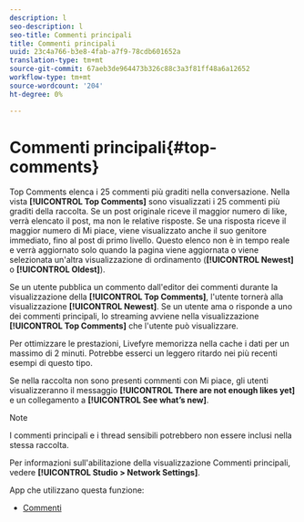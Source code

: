 ```yaml
---
description: l
seo-description: l
seo-title: Commenti principali
title: Commenti principali
uuid: 23c4a766-b3e8-4fab-a7f9-78cdb601652a
translation-type: tm+mt
source-git-commit: 67aeb3de964473b326c88c3a3f81ff48a6a12652
workflow-type: tm+mt
source-wordcount: '204'
ht-degree: 0%

---
```



# Commenti principali{#top-comments}

Top Comments elenca i 25 commenti più graditi nella conversazione. Nella vista **[!UICONTROL Top Comments]** sono visualizzati i 25 commenti più graditi della raccolta. Se un post originale riceve il maggior numero di like, verrà elencato il post, ma non le relative risposte. Se una risposta riceve il maggior numero di Mi piace, viene visualizzato anche il suo genitore immediato, fino al post di primo livello. Questo elenco non è in tempo reale e verrà aggiornato solo quando la pagina viene aggiornata o viene selezionata un&#39;altra visualizzazione di ordinamento (**[!UICONTROL Newest]** o **[!UICONTROL Oldest]**).

Se un utente pubblica un commento dall&#39;editor dei commenti durante la visualizzazione della **[!UICONTROL Top Comments]**, l&#39;utente tornerà alla visualizzazione **[!UICONTROL Newest]**. Se un utente ama o risponde a uno dei commenti principali, lo streaming avviene nella visualizzazione **[!UICONTROL Top Comments]** che l&#39;utente può visualizzare.

Per ottimizzare le prestazioni, Livefyre memorizza nella cache i dati per un massimo di 2 minuti. Potrebbe esserci un leggero ritardo nei più recenti esempi di questo tipo.

Se nella raccolta non sono presenti commenti con Mi piace, gli utenti visualizzeranno il messaggio **[!UICONTROL There are not enough likes yet]** e un collegamento a **[!UICONTROL See what’s new]**.

>[!NOTE]
>
>I commenti principali e i thread sensibili potrebbero non essere inclusi nella stessa raccolta.

Per informazioni sull&#39;abilitazione della visualizzazione Commenti principali, vedere **[!UICONTROL Studio > Network Settings]**.

App che utilizzano questa funzione:

* [Commenti](/help/using/c-about-apps/c-comments/c-comments.md)


